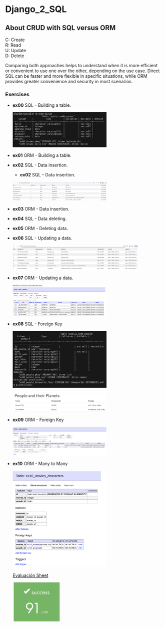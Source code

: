 # Django_2_SQL

## About CRUD with SQL versus ORM
C: Create  
R: Read  
U: Update  
D: Delete  

Comparing both approaches helps to understand when it is more efficient or convenient to use one over the other, depending on the use case. Direct SQL can be faster and more flexible in specific situations, while ORM provides greater convenience and security in most scenarios.

### Exercises
- **ex00** SQL - Building a table.
  <p align="left">
  <img src="https://github.com/beatriangu/Django_2_SQL/blob/main/Screenshot%20from%202024-10-07%2014-21-18.png" alt="Miniatura ex00" width="300"/>
- **ex01** ORM - Building a table.
- **ex02** SQL - Data insertion.
  - **ex02** SQL - Data insertion.
  <p align="left">
  <img src="https://github.com/beatriangu/Django_2_SQL/blob/main/Screenshot%20from%202024-10-07%2015-06-52.png" alt="Miniatura ex02" width="300"/>
  </p>
- **ex03** ORM - Data insertion.
- **ex04** SQL - Data deleting.
- **ex05** ORM - Deleting data.
- **ex06** SQL - Updating a data.


  <img src="https://github.com/beatriangu/Django_2_SQL/blob/main/Screenshot%20from%202024-09-07%2017-08-12.png" alt="Miniatura" width="400"/>

- **ex07** ORM - Updating a data.
  <p align="left">
    <img src="https://github.com/beatriangu/Django_2_SQL/blob/main/Screenshot%20from%202024-09-07%2017-39-53.png" alt="Miniatura" width="300"/>
  </p>

- **ex08** SQL - Foreign Key

  <p align="left">
    <img src="https://github.com/beatriangu/Django_2_SQL/blob/main/Screenshot%20from%202024-09-07%2016-07-41.png" alt="Miniatura" width="300"/>
  </p>

  <p align="left">
    <img src="https://github.com/beatriangu/Django_2_SQL/blob/main/Screenshot%20from%202024-09-07%2017-23-01.png" alt="Miniatura" width="300"/>
  </p>

- **ex09** ORM - Foreign Key

    <p align="left">
      <img src="https://github.com/beatriangu/Django_2_SQL/blob/main/Screenshot%20from%202024-09-07%2017-45-20.png" alt="Miniatura" width="300"/>
    </p>

- **ex10** ORM - Many to Many

    <p align="left">
      <img src="https://github.com/beatriangu/Django_2_SQL/blob/main/Screenshot%20from%202024-09-07%2017-52-16.png" alt="Miniatura" width="300"/>
    </p>
  <!-- Link to Evaluation Sheet -->
  <p><a href="https://github.com/beatriangu/Django_2_SQL/blob/main/Screenshot%20from%202024-09-09%2015-04-39.png">Evaluación Sheet</a></p>

  <p align="left">
    <img src="https://github.com/beatriangu/Django_2_SQL/blob/main/Screenshot%20from%202024-09-09%2015-04-39.png" alt="Screenshot from 2024-09-09 15-04-39" width="150"/>
  </p>


